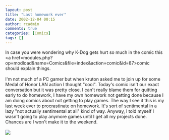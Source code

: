 ```yaml
---
layout: post
title: "Last homework ever"
date: 2002-12-04 00:15
author: rcadmin
comments: true
categories: [Comics]
tags: []
---
```

In case you were wondering why K-Dog gets hurt so much in the comic this <a href=modules.php?op=modload&name=Comics&file=index&action=comic&id=87>comic</a> should explain things.
<br />
<br />
I'm not much of a PC gamer but when kruton asked me to join up for some Medal of Honor LAN action I thought "cool". Today's comic isn't our exact conversation but it was pretty close. I can't really blame them for quitting early to do homework, I have my own homework not getting done because I am doing comics about not getting to play games. The way I see it this is my last week ever to procrastinate on homework. It's sort of sentimental in a lazy "not actually sentimental at all" kind of way. Anyway, I told myself I wasn't going to play anymore games until I get all my projects done. Chances are I won't make it to the weekend.<br /><br /><!--more--><img src='http://dl.bitsmack.com/comics/20021204.gif'   />
